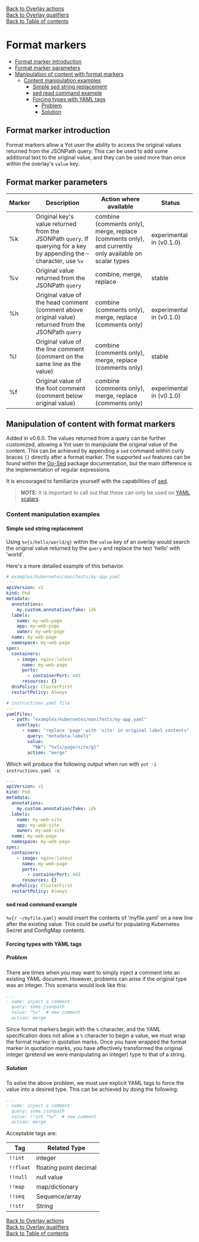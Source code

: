 [Back to Overlay actions](overlayActions.md#3-merge)  
[Back to Overlay qualifiers](overlayQualifiers.md)  
[Back to Table of contents](../index.md) 


# Format markers


<!-- @import "[TOC]" {cmd="toc" depthFrom=2 depthTo=6 orderedList=false} -->

<!-- code_chunk_output -->

- [Format marker introduction](#format-marker-introduction)
- [Format marker parameters](#format-marker-parameters)
- [Manipulation of content with format markers](#manipulation-of-content-with-format-markers)
  - [Content manipulation examples](#content-manipulation-examples)
    - [Simple sed string replacement](#simple-sed-string-replacement)
    - [sed read command example](#sed-read-command-example)
    - [Forcing types with YAML tags](#forcing-types-with-yaml-tags)
      - [Problem](#problem)
      - [Solution](#solution)

<!-- /code_chunk_output -->


## Format marker introduction

Format markers allow a Yot user the ability to access the original values returned from the JSONPath query.  This can be used to add some additional text to the original value, and they can be used more than once within the overlay's `value` key.  

## Format marker parameters

| Marker | Description | Action where available | Status |
| --- | --- | --- | --- |
| %k | Original key's value returned from the JSONPath `query`. If querying for a key by appending the `~` character, use `%v` | combine (comments only), merge, replace (comments only), and currently only available on scalar types | experimental in (v0.1.0) |
| %v | Original value returned from the JSONPath `query` | combine, merge, replace | stable |
| %h | Original value of the head comment (comment above original value) returned from the JSONPath `query` | combine (comments only), merge, replace (comments only) | experimental in (v0.1.0) |
| %l | Original value of the line comment (comment on the same line as the value) | combine (comments only), merge, replace (comments only) | stable |
| %f | Original value of the foot comment (comment below original value) | combine (comments only), merge, replace (comments only) | experimental in (v0.1.0) |


## Manipulation of content with format markers

Added in v0.6.0.  The values returned from a query can be further customized, allowing a Yot user to manipulate the original value of the content.  This can be achieved by appending a `sed` command within curly braces `{}` directly after a format marker.  The supported `sed` features can be found within the [Go-Sed](https://github.com/rwtodd/Go.Sed) package documentation, but the main difference is the implementation of regular expressions.

It is encouraged to familiarize yourself with the capabilities of [sed](https://www.gnu.org/software/sed/manual/sed.html#sed-scripts).

>**NOTE:** It is important to call out that these can only be used on [YAML scalars](https://www.tutorialspoint.com/yaml/yaml_scalars_and_tags.htm).


### Content manipulation examples

#### Simple sed string replacement

Using `%v{s/hello/world/g}` within the `value` key of an overlay would search the original value returned by the `query` and replace the text 'hello' with 'world'.  

Here's a more detailed example of this behavior.

```yaml
# examples/kubernetes/manifests/my-app.yaml
---
apiVersion: v1
kind: Pod
metadata:
  annotations:
    my.custom.annotation/fake: idk
  labels:
    name: my-web-page
    app: my-web-page
    owner: my-web-page
  name: my-web-page
  namespace: my-web-page
spec:
  containers:
    - image: nginx:latest
      name: my-web-page
      ports:
        - containerPort: 443
      resources: {}
  dnsPolicy: ClusterFirst
  restartPolicy: Always
```

```yaml
# instructions.yaml file
---
yamlFiles:
  - path: "examples/kubernetes/manifests/my-app.yaml"
    overlays:
      - name: "replace 'page' with 'site' in original label contents"
        query: "metadata.labels"
        value:
          "%k": "%v{s/page/site/g}"
        action: "merge"
```

Which will produce the following output when run with `yot -i instructions.yaml -s`:

```yaml
---
apiVersion: v1
kind: Pod
metadata:
  annotations:
    my.custom.annotation/fake: idk
  labels:
    name: my-web-site
    app: my-web-site
    owner: my-web-site
  name: my-web-page
  namespace: my-web-page
spec:
  containers:
    - image: nginx:latest
      name: my-web-page
      ports:
        - containerPort: 443
      resources: {}
  dnsPolicy: ClusterFirst
  restartPolicy: Always
```


#### sed read command example

`%v{r ~/myfile.yaml}` would insert the contents of 'myfile.yaml' on a new line after the existing value.  This could be useful for populating Kubernetes Secret and ConfigMap contents.


#### Forcing types with YAML tags

##### Problem

There are times when you may want to simply inject a comment into an existing YAML document.  However, problems can arise if the original type was an integer.  This scenario would look like this:

```yaml
...
- name: inject a comment
  query: some.jsonpath
  value: "%v"  # new comment
  action: merge
```

Since format markers begin with the `%` character, and the YAML specification does not allow a `%` character to begin a value, we must wrap the format marker in quotation marks.  Once you have wrapped the format marker in quotation marks, you have affectively transformed the original integer (pretend we were manipulating an integer) type to that of a string.


##### Solution

To solve the above problem, we must use explicit YAML tags to force the value into a desired type.  This can be achieved by doing the following:

```yaml
...
- name: inject a comment
  query: some.jsonpath
  value: !!int "%v"  # new comment
  action: merge
```

Acceptable tags are:

| Tag | Related Type |
| --- | --- |
| `!!int` | integer |
| `!!float` | floating point decimal |
| `!!null` | null value |
| `!!map` | map/dictionary |
| `!!seq` | Sequence/array |
| `!!str` | String |


[Back to Overlay actions](overlayActions.md#3-merge)  
[Back to Overlay qualifiers](overlayQualifiers.md)  
[Back to Table of contents](../index.md)  
